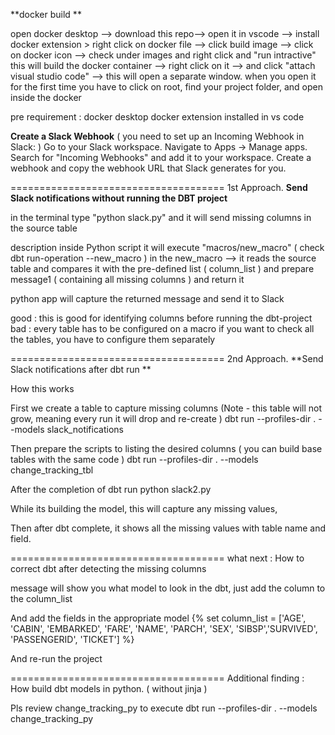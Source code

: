**docker build **

open docker desktop --> download this repo--> open it in vscode --> install docker extension > right click on docker file --> click build image --> click on docker icon --> check under images and right click and "run intractive"
this will build the docker container --> right click on it --> and click "attach visual studio code" --> this will open a separate window.
when you open it for the first time you have to click on root, find your project folder, and open inside the docker 

pre requirement : 
docker desktop
docker extension installed in vs code

**Create a Slack Webhook** ( you need to set up an Incoming Webhook in Slack: ) 
Go to your Slack workspace.
Navigate to Apps → Manage apps.
Search for "Incoming Webhooks" and add it to your workspace.
Create a webhook and copy the webhook URL that Slack generates for you.


=====================================
1st Approach. 
**Send Slack notifications without running the DBT project** 

in the terminal type "python slack.py" and it will send missing columns in the source table

description 
inside Python script it will execute "macros/new_macro" ( check dbt run-operation --new_macro ) 
in the new_macro --> it reads the source table and compares it with the pre-defined list ( column_list ) 
and prepare message1 ( containing all missing columns ) and return it

python app will capture the returned message and send it to Slack 

good :
this is good for identifying columns before running the dbt-project
bad :
every table has to be configured on a macro
if you want to check all the tables, you have to configure them separately


=====================================
2nd Approach. 
**Send Slack notifications after dbt run **

How this works

First we create a table to capture missing columns (Note - this table will not grow, meaning every run it will drop and re-create ) 
	dbt run --profiles-dir . --models slack_notifications


Then prepare the scripts to listing the desired columns ( you can build base tables with the same code ) 
	dbt run --profiles-dir . --models change_tracking_tbl

After the completion of dbt run
	python slack2.py 

While its building the model, this will capture any missing values, 

Then after dbt complete, it shows all the missing values with table name and field. 

=====================================
what next : How to correct dbt after detecting the missing columns

message will show you what model to look in the dbt, just add the column to the column_list

And add the fields in the appropriate model 
{% set column_list = ['AGE', 'CABIN', 'EMBARKED', 'FARE', 'NAME', 'PARCH', 'SEX', 'SIBSP','SURVIVED', 'PASSENGERID', 'TICKET'] %}

And re-run the project 

=====================================
Additional finding :  How build dbt models in python. ( without jinja ) 

Pls review change_tracking_py 
to execute dbt run --profiles-dir . --models change_tracking_py
